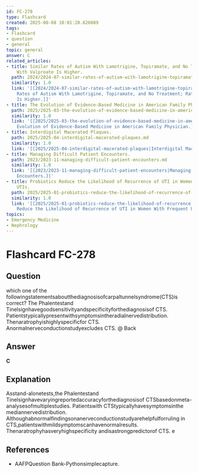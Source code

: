 ```yaml
---
id: FC-278
type: Flashcard
created: 2025-08-08 10:01:20.626089
tags:
- Flashcard
- question
- general
topic: general
answer: C
related_articles:
- title: Similar Rates of Autism With Lamotrigine, Topiramate, and No Treatment; Rate
    With Valproate Is Higher.
  path: 2024/2024-07-similar-rates-of-autism-with-lamotrigine-topiramate-and-no-t.md
  similarity: 1.0
  link: '[[2024/2024-07-similar-rates-of-autism-with-lamotrigine-topiramate-and-no-t|Similar
    Rates of Autism With Lamotrigine, Topiramate, and No Treatment; Rate With Valproate
    Is Higher.]]'
- title: The Evolution of Evidence-Based Medicine in American Family Physician.
  path: 2025/2025-03-the-evolution-of-evidence-based-medicine-in-american-family.md
  similarity: 1.0
  link: '[[2025/2025-03-the-evolution-of-evidence-based-medicine-in-american-family|The
    Evolution of Evidence-Based Medicine in American Family Physician.]]'
- title: Interdigital Macerated Plaques.
  path: 2025/2025-04-interdigital-macerated-plaques.md
  similarity: 1.0
  link: '[[2025/2025-04-interdigital-macerated-plaques|Interdigital Macerated Plaques.]]'
- title: Managing Difficult Patient Encounters.
  path: 2023/2023-11-managing-difficult-patient-encounters.md
  similarity: 1.0
  link: '[[2023/2023-11-managing-difficult-patient-encounters|Managing Difficult Patient
    Encounters.]]'
- title: Probiotics Reduce the Likelihood of Recurrence of UTI in Women With Frequent
    UTIs.
  path: 2025/2025-01-probiotics-reduce-the-likelihood-of-recurrence-of-uti-in-wom.md
  similarity: 1.0
  link: '[[2025/2025-01-probiotics-reduce-the-likelihood-of-recurrence-of-uti-in-wom|Probiotics
    Reduce the Likelihood of Recurrence of UTI in Women With Frequent UTIs.]]'
topics:
- Emergency Medicine
- Nephrology
---
```


# Flashcard FC-278

## Question

which one of the followingstatementsaboutthediagnosisofcarpaltunnelsyndrome(CTS)is correct? The Phalentestand Tinelsignhavegoodsensitivityandspecificityforthediagnosisof CTS. Patientstypicallypresentwithsymptomsintheradialnervedistribution. Thenaratrophyishighlyspecificfor CTS. Anormalnerveconductionstudyexcludes CTS. @ Back

## Answer

**C**

## Explanation

Asstand-alonetests,the Phalentestand Tinelsignhavevaryingreportedaccuracyforthediagnosisof CTSbasedonmeta-analysesofmultiplestudies. Patientswith CTStypicallyhavesymptomsinthe mediannervedistribution. Althoughabnormalfindingsonanerveconductionstudyarehelpfulforruling in CTS,patientswithmildsymptomscanhavenormalresults. Thenaratrophyhasveryhighspecificity andisastrongpredictorof CTS. e

## References

- AAFPQuestion Bank-Pythonsimplecapture.


